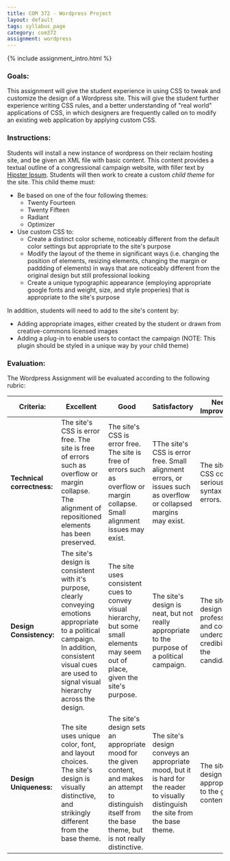 ```yaml
---
title: COM 372 - Wordpress Project
layout: default
tags: syllabus_page
category: com372
assignment: wordpress
---
```


{% include assignment_intro.html %}

### Goals:
This assignment will give the student experience in using CSS to tweak and customize the design of a Wordpress site. This will give the student further experience writing CSS rules, and a better understanding of "real world" applications of CSS, in which designers are frequently called on to modify an existing web application by applying custom CSS.

### Instructions:
Students will install a new instance of wordpress on their reclaim hosting site, and be given an XML file with basic content. This content provides a textual outline of a congressional campaign website, with filler text by [Hipster Ipsum](http://hipsum.co/). Students will then work to create a custom _child theme_ for the site. This child theme must:

* Be based on one of the four following themes:
    * Twenty Fourteen
    * Twenty Fifteen
    * Radiant
    * Optimizer
* Use custom CSS to:
    * Create a distinct color scheme, noticeably different from the default color settings but appropriate to the site's purpose
    * Modify the layout of the theme in significant ways (i.e. changing the position of elements, resizing elements, changing the margin or paddding of elements) in ways that are noticeably different from the original design but still professional looking
    * Create a unique typographic appearance (employing appropriate google fonts and weight, size, and style properies) that is appropriate to the site's purpose

In addition, students will need to add to the site's content by:

* Adding appropriate images, either created by the student or drawn from creative-commons licensed images
* Adding a plug-in to enable users to contact the campaign (NOTE: This plugin should be styled in a unique way by your child theme)


### Evaluation:
The Wordpress Assignment will be evaluated according to the following rubric:

|Criteria:|Excellent|Good|Satisfactory|Needs Improvement|
|---------|---------|----|------------|-----------------|
|__Technical correctness:__  |The site's CSS is error free. The site is free of errors such as overflow or margin collapse. The alignment of repositioned elements has been preserved.|The site's CSS is error free. The site is free of errors such as overflow or margin collapse. Small alignment issues may exist. |TThe site's CSS is error free. Small alignment errors, or issues such as overflow or collapsed margins may exist.|The site's CSS contains serious syntax errors.|
|__Design Consistency:__| The site's design is consistent with it's purpose, clearly conveying emotions appropriate to a political campaign. In addition, consistent visual cues are used to signal visual hierarchy across the design.|The site uses consistent cues to convey visual hierarchy, but some small elements may seem out of place, given the site's purpose.|The site's design is neat, but not really appropriate to the purpose of a political campaign.|The site's design is not professional, and could undercut the credibility of the candidate.|
|__Design Uniqueness:__| The site uses unique color, font, and layout choices. The site's design is visually distinctive, and strikingly different from the base theme.| The site's design sets an appropriate mood for the given content, and makes an attempt to distinguish itself from the base theme, but is not really distinctive.| The site's design conveys an appropriate mood, but it is hard for the reader to visually distinguish the site from the base theme.|The site's design is not appropriate to the given content.|
